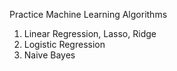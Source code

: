 Practice Machine Learning Algorithms

1. Linear Regression, Lasso, Ridge
2. Logistic Regression
3. Naive Bayes
